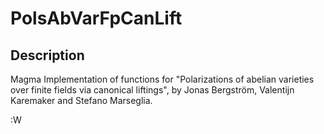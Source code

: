 # PolsAbVarFpCanLift

Description
--

Magma Implementation of functions for "Polarizations of abelian varieties over finite fields via canonical liftings", by Jonas Bergström, Valentijn Karemaker and Stefano Marseglia.

:W





